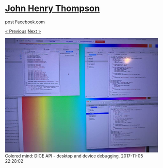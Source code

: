 # [John Henry Thompson](../README.md)
post Facebook.com

[< Previous](2017-11-08-2.md) [Next >](2017-11-05-2.md)

[![](../media/2017-11-05/Timeline-Photos-Colored-mind-DICE-API-desktop-and-device-debuggi.jpg)](../README.md)
Colored mind: DICE API - desktop and device debugging.
2017-11-05 22:28:02